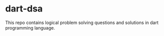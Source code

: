 # dart-dsa
This repo contains logical problem solving questions and solutions in dart programming language.
